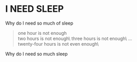 # I **NEED** SLEEP

Why do I need so much of sleep


> one hour is not enough\
> two hours is not enough\ 
> three hours is not enough\ 
> ...\
> twenty-four hours is not even enough\


Why do I need so much sleep

